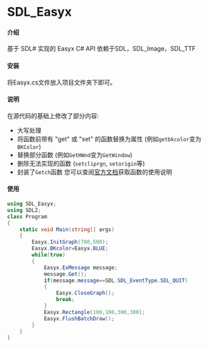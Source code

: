 # SDL_Easyx

#### 介绍

基于 SDL# 实现的 Easyx C# API
依赖于SDL，SDL_Image，SDL_TTF

#### 安装

将Easyx.cs文件放入项目文件夹下即可。

#### 说明

在源代码的基础上修改了部分内容:
- 大写处理
- 将函数前带有 "get" 或 "set" 的函数替换为属性 (例如`getbkcolor`变为`BKColor`)
- 替换部分函数 (例如`GetHWnd`变为`GetWindow`)
- 删除无法实现的函数 (`setcliprgn`, `setorigin`等)
- 封装了`Getch`函数
您可以查阅[官方文档](https://docs.easyx.cn/zh-cn/)获取函数的使用说明

#### 使用

```csharp
using SDL_Easyx;
using SDL2;
class Program
{
    static void Main(string[] args)
    {
        Easyx.InitGraph(700,500);
        Easyx.BKcolor=Easyx.BLUE;
        while(true)
        {
            Easyx.ExMessage message;
            message.Get();
            if(message.message==SDL.SDL_EventType.SDL_QUIT)
            {
                Easyx.CloseGraph();
                break;
            }
            Easyx.Rectangle(100,100,300,300);
            Easyx.FlushBatchDraw();
        }
    }
}
```
